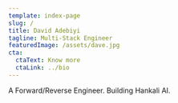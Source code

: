 ```yaml
---
template: index-page
slug: /
title: David Adebiyi
tagline: Multi-Stack Engineer
featuredImage: /assets/dave.jpg
cta:
  ctaText: Know more
  ctaLink: ../bio
---
```

A Forward/Reverse Engineer. Building Hankali AI.